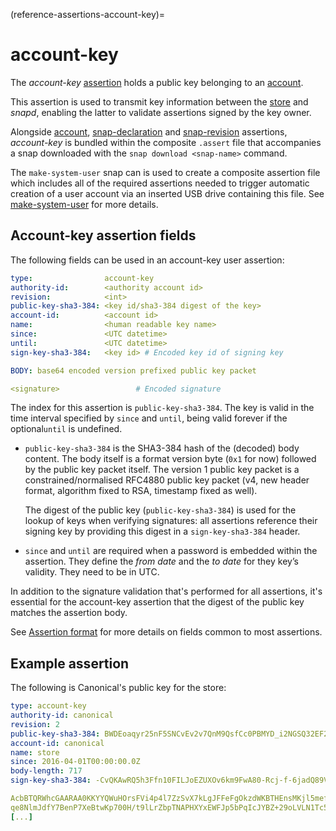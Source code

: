(reference-assertions-account-key)=
# account-key

The *account-key* [assertion](/reference/assertions/index) holds a public key belonging to an [account](/reference/assertions/account).

This assertion is used to transmit key information between the [store](/explanation/stores/store-overview) and _snapd_, enabling the latter to validate assertions signed by the key owner.

Alongside [account](/reference/assertions/account), [snap-declaration](/reference/assertions/snap-declaration) and [snap-revision](/reference/assertions/snap-revision) assertions,  _account-key_ is bundled within the composite `.assert` file that accompanies a snap downloaded with the `snap download <snap-name>` command.

The `make-system-user` snap can is used to create a composite assertion file which includes all of the required assertions needed to trigger automatic creation of a user account via an inserted USB drive containing this file. See [make-system-user](/how-to-guides/manage-ubuntu-core/add-a-system-user) for more details.

## Account-key assertion fields

The following fields can be used in an account-key user assertion:

```yaml
type:                account-key
authority-id:        <authority account id>
revision:            <int>
public-key-sha3-384: <key id/sha3-384 digest of the key>
account-id:          <account id>
name:                <human readable key name>
since:               <UTC datetime>
until:               <UTC datetime>
sign-key-sha3-384:   <key id> # Encoded key id of signing key

BODY: base64 encoded version prefixed public key packet

<signature>                 # Encoded signature
```

The index for this assertion is `public-key-sha3-384`. The key is valid in the time interval specified by `since` and `until`, being valid forever if  the optional`until` is undefined.

- `public-key-sha3-384` is the SHA3-384 hash of the (decoded) body content. The body itself is a format version byte (`0x1` for now) followed by the public key packet itself. The version 1 public key packet is a constrained/normalised RFC4880 public key packet (v4, new header format, algorithm fixed to RSA, timestamp fixed as well).

  The digest of the public key (`public-key-sha3-384`) is used for the lookup of keys when verifying signatures: all assertions reference their signing key by providing this digest in a `sign-key-sha3-384` header.
- `since` and `until` are required when a password is embedded within the assertion. They define the *from date* and the *to date* for they key’s validity. They need to be in UTC.

In addition to the signature validation that's performed for all assertions, it's essential for the account-key assertion that the digest of the public key matches the assertion body.

See [Assertion format](/reference/assertions/index.md#assertion-format) for more details on fields common to most assertions.

## Example assertion

The following is Canonical's public key for the store:

```yaml
type: account-key
authority-id: canonical
revision: 2
public-key-sha3-384: BWDEoaqyr25nF5SNCvEv2v7QnM9QsfCc0PBMYD_i2NGSQ32EF2d4D0hqUel3m8ul
account-id: canonical
name: store
since: 2016-04-01T00:00:00.0Z
body-length: 717
sign-key-sha3-384: -CvQKAwRQ5h3Ffn10FILJoEZUXOv6km9FwA80-Rcj-f-6jadQ89VRswHNiEB9Lxk

AcbBTQRWhcGAARAA0KKYYQWuHOrsFVi4p4l7ZzSvX7kLgJFFeFgOkzdWKBTHEnsMKjl5mefFe9ji
qe8NlmJdfY7BenP7XeBtwKp700H/t9lLrZbpTNAPHXYxEWFJp5bPqIcJYBZ+29oLVLN1Tc5X482R
[...]
```

